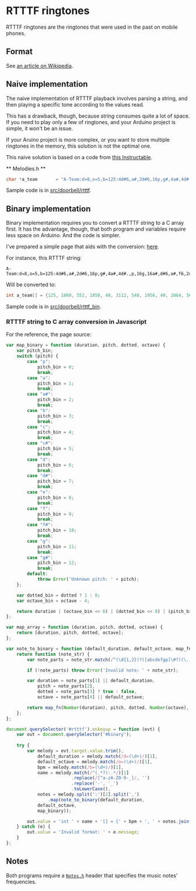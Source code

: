 # RTTTF ringtones

RTTTF ringtones are the ringtones that were used in the past on mobile phones.

## Format

See [an article on Wikipedia](https://en.wikipedia.org/wiki/Ring_Tone_Transfer_Language).

## Naive implementation

The naive implementation of RTTTF playback involves parsing a string, and then playing
a specific tone according to the values read.

This has a drawback, though, because string consumes quite a lot of space. If you need
to play only a few of ringtones, and your Arduino project is simple, it won't be an
issue.

If your Aruino project is more complex, or you want to store multiple ringtones in the
memory, this solution is not the optimal one.

This naive solution is based on a code from [this Instructable](http://www.instructables.com/id/Aruino-Tone-RTTL-Player/?ALLSTEPS).

** Melodies.h **

```c
char *a_team       = "A-Team:d=8,o=5,b=125:4d#6,a#,2d#6,16p,g#,4a#,4d#.,p,16g,16a#,d#6,a#,f6,2d#6,16p,c#.6,16c6,16a#,g#.,2a#";

```

Sample code is in [src/doorbell/rtttf](../../src/doorbell/rtttl).

## Binary implementation

Binary implementation requires you to convert a RTTTF string to a C array first.
It has the advantage, though, that both program and variables require less space on
Arduino. And the code is simpler.

I've prepared a simple page that aids with the conversion: [here](https://jsfiddle.net/kamituel/mb8adxrk/8/embedded/result/).

For instance, this RTTTF string:

```
A-Team:d=8,o=5,b=125:4d#6,a#,2d#6,16p,g#,4a#,4d#.,p,16g,16a#,d#6,a#,f6,2d#6,16p,c#.6,16c6,16a#,g#.,2a#
```

Will be converted to:

```c
int a_team[] = {125, 1860, 552, 1858, 48, 3112, 548, 1956, 40, 2864, 560, 1864, 552, 2376, 1858, 48, 1480, 1104, 560, 3240, 546, 0};
```

Sample code is in [src/doorbell/rtttf_bin](../../src/doorbell/rtttl_bin).

### RTTTF string to C array conversion in Javascript

For the reference, the page source:

```javascript
var map_binary = function (duration, pitch, dotted, octave) {
    var pitch_bin;
    switch (pitch) {
        case "p":
            pitch_bin = 0;
            break;
        case "a":
            pitch_bin = 1;
            break;
        case "a#":
            pitch_bin = 2;
            break;
        case "b":
            pitch_bin = 3;
            break;
        case "c":
            pitch_bin = 4;
            break;
        case "c#":
            pitch_bin = 5;
            break;
        case "d":
            pitch_bin = 6;
            break;
        case "d#":
            pitch_bin = 7;
            break;
        case "e":
            pitch_bin = 8;
            break;
        case "f":
            pitch_bin = 9;
            break;
        case "f#":
            pitch_bin = 10;
            break;
        case "g":
            pitch_bin = 11;
            break;
        case "g#":
            pitch_bin = 12;
            break;
        default:
            throw Error('Unknown pitch: ' + pitch);
    };

    var dotted_bin = dotted ? 1 : 0;
    var octave_bin = octave - 4;

    return duration | (octave_bin << 6) | (dotted_bin << 8) | (pitch_bin << 9);
};

var map_array = function (duration, pitch, dotted, octave) {
    return [duration, pitch, dotted, octave];
};

var note_to_binary = function (default_duration, default_octave, map_fn) {
    return function (note_str) {
        var note_parts = note_str.match(/^(\d{1,2})?([abcdefgp]\#?)(\.)?([4567])?$/);

        if (!note_parts) throw Error('Invalid note: ' + note_str);

        var duration = note_parts[1] || default_duration,
            pitch = note_parts[2],
            dotted = note_parts[3] ? true : false,
            octave = note_parts[4] || default_octave;

        return map_fn(Number(duration), pitch, dotted, Number(octave), note_str);
    };
};

document.querySelector('#rtttf').onkeyup = function (evt) {
    var out = document.querySelector('#binary');
    
    try {
        var melody = evt.target.value.trim(),
            default_duration = melody.match(/d=(\d+)/)[1],
            default_octave = melody.match(/o=(\d+)/)[1],
            bpm = melody.match(/b=(\d+)/)[1],
            name = melody.match(/^(.*?):.*/)[1]
                         .replace(/[^a-zA-Z0-9-_]/, '')
                         .replace('-', '_')
                         .toLowerCase(),
            notes = melody.split(':')[2].split(',')
                .map(note_to_binary(default_duration,
            default_octave,
            map_binary));

        out.value = 'int ' + name + '[] = {' + bpm + ', ' + notes.join(', ') + ', ' + 0 +  '};';
    } catch (e) {
        out.value = 'Invalid format: ' + e.message;
    }
};
```


## Notes

Both programs require a [`Notes.h`](../../src/doorbell/rtttl_bin/Notes.h) header that specifies the music notes' frequencies.
